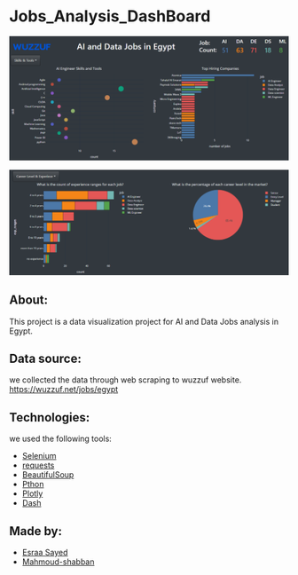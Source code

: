 # Jobs_Analysis_DashBoard



![alt](Media/Dashboard_image.png)

![alt](Media/Dashboard_image2.png)
## About:
This project is a data visualization project for AI and Data Jobs analysis in Egypt.

## Data source:
we collected the data through web scraping to wuzzuf website.
https://wuzzuf.net/jobs/egypt


## Technologies:

we used the following tools:

- [Selenium](https://selenium-python.readthedocs.io/)
- [requests](https://docs.python-requests.org/en/latest/)
- [BeautifulSoup](https://www.crummy.com/software/BeautifulSoup/bs4/doc/)
- [Pthon](https://www.python.org/)
- [Plotly](https://plotly.com/)
- [Dash](https://dash.plotly.com/)


## Made by:
- <a href="https://github.com/esraasayed98" target="_blank">Esraa Sayed</a>  
- <a href="https://github.com/Mahmoud-shabban" target="_blank">Mahmoud-shabban</a>  
